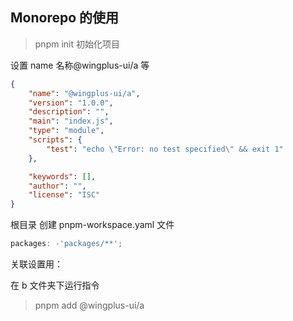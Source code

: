 ## Monorepo 的使用

> pnpm init 初始化项目

设置 name 名称@wingplus-ui/a 等

```json
{
	"name": "@wingplus-ui/a",
	"version": "1.0.0",
	"description": "",
	"main": "index.js",
	"type": "module",
	"scripts": {
		"test": "echo \"Error: no test specified\" && exit 1"
	},

	"keywords": [],
	"author": "",
	"license": "ISC"
}
```

根目录 创建 pnpm-workspace.yaml 文件

```js
packages: -'packages/**';
```

关联设置用：

在 b 文件夹下运行指令

> pnpm add @wingplus-ui/a
